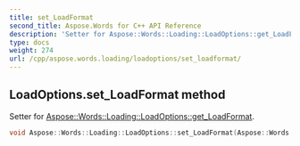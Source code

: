 ```yaml
---
title: set_LoadFormat
second_title: Aspose.Words for C++ API Reference
description: 'Setter for Aspose::Words::Loading::LoadOptions::get_LoadFormat.'
type: docs
weight: 274
url: /cpp/aspose.words.loading/loadoptions/set_loadformat/
---
```

## LoadOptions.set_LoadFormat method


Setter for [Aspose::Words::Loading::LoadOptions::get_LoadFormat](../get_loadformat/).

```cpp
void Aspose::Words::Loading::LoadOptions::set_LoadFormat(Aspose::Words::LoadFormat value)
```


